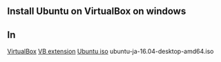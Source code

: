 ## Install Ubuntu on VirtualBox on windows

## In
[VirtualBox](https://www.virtualbox.org/wiki/Downloads)
[VB extension](https://download.virtualbox.org/virtualbox/5.2.10/Oracle_VM_VirtualBox_Extension_Pack-5.2.10.vbox-extpack)
[Ubuntu iso](https://www.ubuntulinux.jp/download/ja-remix)
ubuntu-ja-16.04-desktop-amd64.iso
